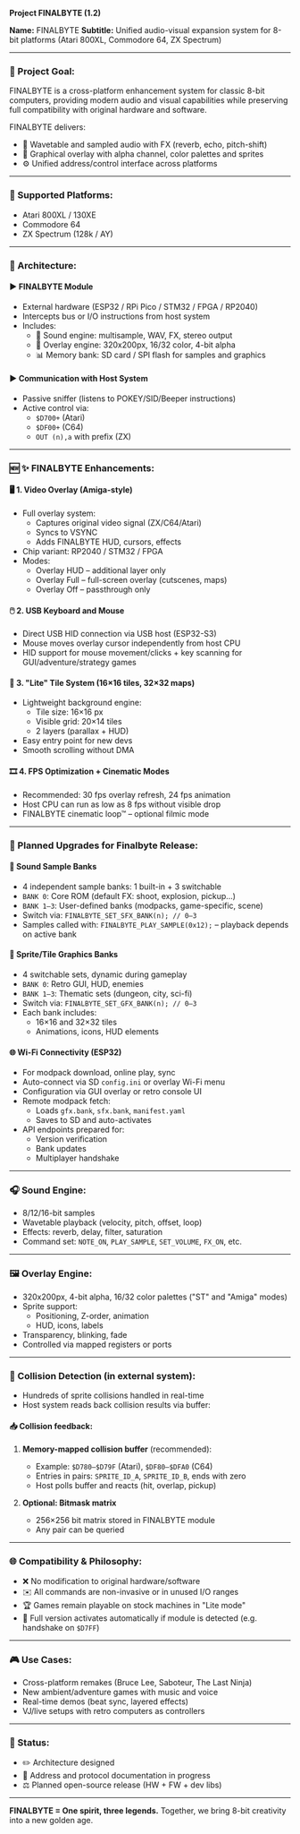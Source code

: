 **Project FINALBYTE (1.2)**

**Name:** FINALBYTE
**Subtitle:** Unified audio-visual expansion system for 8-bit platforms (Atari 800XL, Commodore 64, ZX Spectrum)

---

### 🔧 Project Goal:
FINALBYTE is a cross-platform enhancement system for classic 8-bit computers, providing modern audio and visual capabilities while preserving full compatibility with original hardware and software.

FINALBYTE delivers:
- 🎵 Wavetable and sampled audio with FX (reverb, echo, pitch-shift)
- 🎨 Graphical overlay with alpha channel, color palettes and sprites
- ⚙️ Unified address/control interface across platforms

---

### 🚀 Supported Platforms:
- Atari 800XL / 130XE
- Commodore 64
- ZX Spectrum (128k / AY)

---

### 🌈 Architecture:

#### ▶ FINALBYTE Module
- External hardware (ESP32 / RPi Pico / STM32 / FPGA / RP2040)
- Intercepts bus or I/O instructions from host system
- Includes:
  - 🎵 Sound engine: multisample, WAV, FX, stereo output
  - 🎨 Overlay engine: 320x200px, 16/32 color, 4-bit alpha
  - 📊 Memory bank: SD card / SPI flash for samples and graphics

#### ▶ Communication with Host System
- Passive sniffer (listens to POKEY/SID/Beeper instructions)
- Active control via:
  - `$D700+` (Atari)
  - `$DF00+` (C64)
  - `OUT (n),a` with prefix (ZX)

---

### 🆕 ✨ FINALBYTE Enhancements:

#### 🖥️ 1. Video Overlay (Amiga-style)
- Full overlay system:
  - Captures original video signal (ZX/C64/Atari)
  - Syncs to VSYNC
  - Adds FINALBYTE HUD, cursors, effects
- Chip variant: RP2040 / STM32 / FPGA
- Modes:
  - Overlay HUD – additional layer only
  - Overlay Full – full-screen overlay (cutscenes, maps)
  - Overlay Off – passthrough only

#### 🖱️ 2. USB Keyboard and Mouse
- Direct USB HID connection via USB host (ESP32-S3)
- Mouse moves overlay cursor independently from host CPU
- HID support for mouse movement/clicks + key scanning for GUI/adventure/strategy games

#### 🧱 3. "Lite" Tile System (16×16 tiles, 32×32 maps)
- Lightweight background engine:
  - Tile size: 16×16 px
  - Visible grid: 20×14 tiles
  - 2 layers (parallax + HUD)
- Easy entry point for new devs
- Smooth scrolling without DMA

#### 🎞️ 4. FPS Optimization + Cinematic Modes
- Recommended: 30 fps overlay refresh, 24 fps animation
- Host CPU can run as low as 8 fps without visible drop
- FINALBYTE cinematic loop™ – optional filmic mode

---

### 🧠 Planned Upgrades for Finalbyte Release:

#### 🎵 Sound Sample Banks
- 4 independent sample banks: 1 built-in + 3 switchable
- `BANK 0`: Core ROM (default FX: shoot, explosion, pickup…)
- `BANK 1–3`: User-defined banks (modpacks, game-specific, scene)
- Switch via: `FINALBYTE_SET_SFX_BANK(n); // 0–3`
- Samples called with: `FINALBYTE_PLAY_SAMPLE(0x12);` – playback depends on active bank

#### 🎨 Sprite/Tile Graphics Banks
- 4 switchable sets, dynamic during gameplay
- `BANK 0`: Retro GUI, HUD, enemies
- `BANK 1–3`: Thematic sets (dungeon, city, sci-fi)
- Switch via: `FINALBYTE_SET_GFX_BANK(n); // 0–3`
- Each bank includes:
  - 16×16 and 32×32 tiles
  - Animations, icons, HUD elements

#### 🌐 Wi-Fi Connectivity (ESP32)
- For modpack download, online play, sync
- Auto-connect via SD `config.ini` or overlay Wi-Fi menu
- Configuration via GUI overlay or retro console UI
- Remote modpack fetch:
  - Loads `gfx.bank`, `sfx.bank`, `manifest.yaml`
  - Saves to SD and auto-activates
- API endpoints prepared for:
  - Version verification
  - Bank updates
  - Multiplayer handshake

---

### 🎧 Sound Engine:
- 8/12/16-bit samples
- Wavetable playback (velocity, pitch, offset, loop)
- Effects: reverb, delay, filter, saturation
- Command set: `NOTE_ON`, `PLAY_SAMPLE`, `SET_VOLUME`, `FX_ON`, etc.

---

### 🖼️ Overlay Engine:
- 320x200px, 4-bit alpha, 16/32 color palettes ("ST" and "Amiga" modes)
- Sprite support:
  - Positioning, Z-order, animation
  - HUD, icons, labels
- Transparency, blinking, fade
- Controlled via mapped registers or ports

---

### 🧠 Collision Detection (in external system):
- Hundreds of sprite collisions handled in real-time
- Host system reads back collision results via buffer:

#### 📥 Collision feedback:
1. **Memory-mapped collision buffer** (recommended):
   - Example: `$D780–$D79F` (Atari), `$DF80–$DFA0` (C64)
   - Entries in pairs: `SPRITE_ID_A`, `SPRITE_ID_B`, ends with zero
   - Host polls buffer and reacts (hit, overlap, pickup)

2. **Optional: Bitmask matrix**
   - 256×256 bit matrix stored in FINALBYTE module
   - Any pair can be queried

---

### 🌐 Compatibility & Philosophy:
- ❌ No modification to original hardware/software
- ✉️ All commands are non-invasive or in unused I/O ranges
- 🏆 Games remain playable on stock machines in "Lite mode"
- 🌿 Full version activates automatically if module is detected (e.g. handshake on `$D7FF`)

---

### 🎮 Use Cases:
- Cross-platform remakes (Bruce Lee, Saboteur, The Last Ninja)
- New ambient/adventure games with music and voice
- Real-time demos (beat sync, layered effects)
- VJ/live setups with retro computers as controllers

---

### 🏅 Status:
- ✏️ Architecture designed
- 📄 Address and protocol documentation in progress
- ⚖️ Planned open-source release (HW + FW + dev libs)

---

**FINALBYTE = One spirit, three legends.**
Together, we bring 8-bit creativity into a new golden age.

